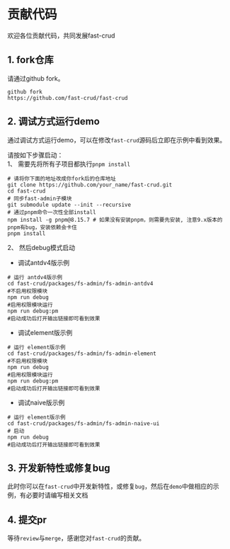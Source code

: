 # 贡献代码
欢迎各位贡献代码，共同发展fast-crud

## 1. fork仓库
请通过github fork。
```
github fork 
https://github.com/fast-crud/fast-crud
```
     

## 2. 调试方式运行demo
通过调试方式运行demo，可以在修改`fast-crud`源码后立即在示例中看到效果。

请按如下步骤启动：    
1、 需要先将所有子项目都执行`pnpm install`
```shell script
# 请将你下面的地址改成你fork后的仓库地址
git clone https://github.com/your_name/fast-crud.git
cd fast-crud
# 同步fast-admin子模块
git submodule update --init --recursive
# 通过pnpm命令一次性全部install
npm install -g pnpm@8.15.7 # 如果没有安装pnpm，则需要先安装, 注意9.x版本的pnpm有bug，安装依赖会卡住
pnpm install

```

2、 然后debug模式启动
* 调试antdv4版示例
```shell script
# 运行 antdv4版示例
cd fast-crud/packages/fs-admin/fs-admin-antdv4  
#不启用权限模块
npm run debug
#启用权限模块运行
npm run debug:pm
#启动成功后打开输出链接即可看到效果
```

* 调试element版示例
```shell script
# 运行 element版示例
cd fast-crud/packages/fs-admin/fs-admin-element  
#不启用权限模块
npm run debug
#启用权限模块运行
npm run debug:pm
#启动成功后打开输出链接即可看到效果
```

* 调试naive版示例
```shell script
# 运行 element版示例
cd fast-crud/packages/fs-admin/fs-admin-naive-ui  
# 启动
npm run debug
#启动成功后打开输出链接即可看到效果
```

## 3. 开发新特性或修复bug

此时你可以在`fast-crud`中开发新特性，或修复`bug`，然后在`demo`中做相应的示例，有必要时请编写相关文档

## 4. 提交pr
等待`review`与`merge`，感谢您对`fast-crud`的贡献。


